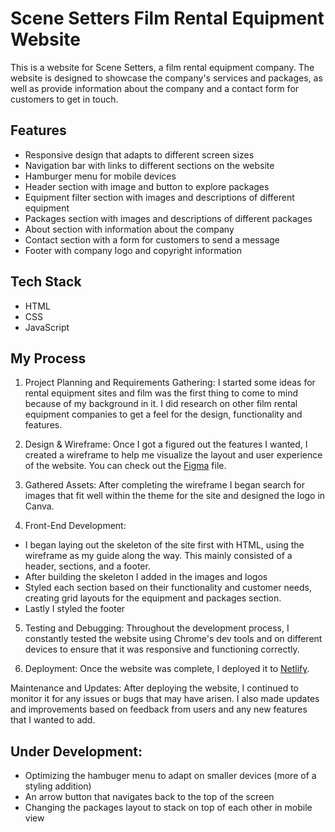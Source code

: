 # Scene Setters Film Rental Equipment Website

This is a website for Scene Setters, a film rental equipment company. The website is designed to showcase the company's services and packages, as well as provide information about the company and a contact form for customers to get in touch.

## Features

- Responsive design that adapts to different screen sizes
- Navigation bar with links to different sections on the website
- Hamburger menu for mobile devices
- Header section with image and button to explore packages
- Equipment filter section with images and descriptions of different equipment
- Packages section with images and descriptions of different packages
- About section with information about the company
- Contact section with a form for customers to send a message
- Footer with company logo and copyright information


## Tech Stack
- HTML
- CSS
- JavaScript

## My Process

1. Project Planning and Requirements Gathering: I started some ideas for rental equipment sites and film was the first thing to come to mind because of my background in it. I did research on other film rental equipment companies to get a feel for the design, functionality and features. 

2. Design & Wireframe: 
Once I got a figured out the features I wanted, I created a wireframe to help me visualize the layout and user experience of the website. You can check out the [Figma](https://www.figma.com/file/Euz9dcXlIdnZbkTnagJxVl/Scene-Setters-Wireframe?node-id=0%3A1&t=BSqqEw1Ed4LrYtMM-1) file. 

3. Gathered Assets:
After completing the wireframe I began search for images that fit well within the theme for the site and designed the logo in Canva. 

4. Front-End Development:
- I began laying out the skeleton of the site first with HTML, using the wireframe as my guide along the way. This mainly consisted of a header, sections, and a footer.
- After building the skeleton I added in the images and logos
- Styled each section based on their functionality and customer needs, creating grid layouts for the equipment and packages section.
- Lastly I styled the footer

5. Testing and Debugging: 
Throughout the development process, I constantly tested the website using Chrome's dev tools and on different devices to ensure that it was responsive and functioning correctly. 

6. Deployment:
Once the website was complete, I deployed it to [Netlify](https://film-rental-website.netlify.app/#contact).

Maintenance and Updates: After deploying the website, I continued to monitor it for any issues or bugs that may have arisen. I also made updates and improvements based on feedback from users and any new features that I wanted to add.


## Under Development:
- Optimizing the hambuger menu to adapt on smaller devices (more of a styling addition)
- An arrow button that navigates back to the top of the screen
- Changing the packages layout to stack on top of each other in mobile view
